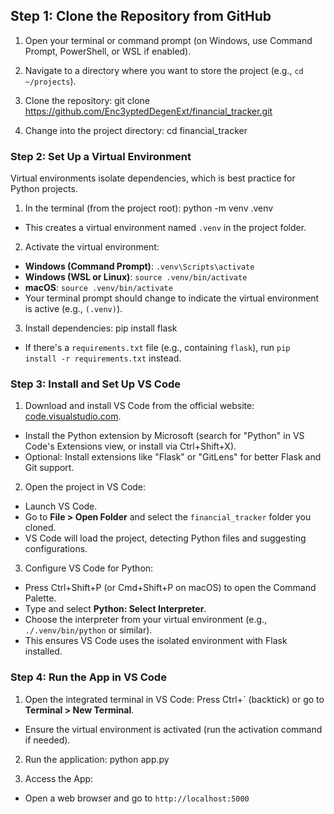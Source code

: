 ## Step 1: Clone the Repository from GitHub
1. Open your terminal or command prompt (on Windows, use Command Prompt, PowerShell, or WSL if enabled).
2. Navigate to a directory where you want to store the project (e.g., `cd ~/projects`).
3. Clone the repository: 
 git clone https://github.com/Enc3yptedDegenExt/financial_tracker.git

 4. Change into the project directory: cd financial_tracker

### Step 2: Set Up a Virtual Environment
Virtual environments isolate dependencies, which is best practice for Python projects.

1. In the terminal (from the project root): python -m venv .venv
- This creates a virtual environment named `.venv` in the project folder.

2. Activate the virtual environment:
- **Windows (Command Prompt)**: `.venv\Scripts\activate`
- **Windows (WSL or Linux)**: `source .venv/bin/activate`
- **macOS**: `source .venv/bin/activate`
- Your terminal prompt should change to indicate the virtual environment is active (e.g., `(.venv)`).
3. Install dependencies:
pip install flask
- If there's a `requirements.txt` file (e.g., containing `flask`), run `pip install -r requirements.txt` instead.

### Step 3: Install and Set Up VS Code
1. Download and install VS Code from the official website: [code.visualstudio.com](https://code.visualstudio.com/).
- Install the Python extension by Microsoft (search for "Python" in VS Code's Extensions view, or install via Ctrl+Shift+X).
- Optional: Install extensions like "Flask" or "GitLens" for better Flask and Git support.

2. Open the project in VS Code:
- Launch VS Code.
- Go to **File > Open Folder** and select the `financial_tracker` folder you cloned.
- VS Code will load the project, detecting Python files and suggesting configurations.

3. Configure VS Code for Python:
- Press Ctrl+Shift+P (or Cmd+Shift+P on macOS) to open the Command Palette.
- Type and select **Python: Select Interpreter**.
- Choose the interpreter from your virtual environment (e.g., `./.venv/bin/python` or similar).
- This ensures VS Code uses the isolated environment with Flask installed.

### Step 4: Run the App in VS Code
1. Open the integrated terminal in VS Code: Press Ctrl+` (backtick) or go to **Terminal > New Terminal**.
- Ensure the virtual environment is activated (run the activation command if needed).

2. Run the application:
python app.py

3. Access the App:
- Open a web browser and go to `http://localhost:5000`
